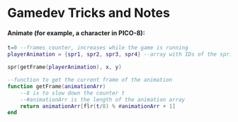 # Gamedev Tricks and Notes

#### Animate (for example, a character in PICO-8):

```lua
t=0 --frames counter, increases while the game is running
playerAnimation = {spr1, spr2, spr3, spr4} --array with IDs of the sprites for each frame

spr(getFrame(playerAnimation), x, y)

--function to get the current frame of the animation
function getFrame(animationArr)
    --8 is to slow down the counter t
    --#animationArr is the length of the animation array
    return animationArr[flr(t/8) % #animationArr + 1]
end
```